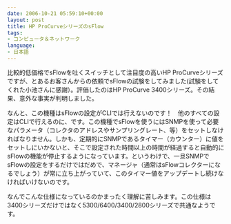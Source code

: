 ```yaml
---
date: 2006-10-21 05:59:10+00:00
layout: post
title: HP ProCurveシリーズのsFlow
tags:
- コンピュータ＆ネットワーク
language:
- 日本語
---
```


比較的低価格でsFlowを吐くスイッチとして注目度の高いHP ProCurveシリーズですが、とあるお客さんからの依頼でsFlowの試験をしてみました(試験をしてくれた小池さんに感謝）。評価したのはHP ProCurve 3400シリーズ。その結果、意外な事実が判明しました。

なんと、この機種はsFlowの設定がCLIでは行えないのです！　他のすべての設定はCLIで行えるのに、です。この機種でsFlowを使うにはSNMPを使って必要なパラメータ（コレクタのアドレスやサンプリングレート、等）をセットしなければなりません。しかも、定期的にSNMPであるタイマー（カウンター）に値をセットしにいかないと、そこで設定された時間以上の時間が経過すると自動的にsFlowの機能が停止するようになっています。というわけで、一旦SNMPでsFlowの設定をするだけではだめで、マネージャ（通常はsFlowコレクターになるでしょう）が常に立ち上がっていて、このタイマー値をアップデートし続けなければいけないのです。

なんでこんな仕様になっているのかまったく理解に苦しみます。この仕様は3400シリーズだけではなく5300/6400/3400/2800シリーズで共通なようです。
